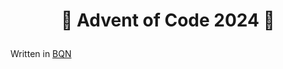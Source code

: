# <p align="center">🎄 Advent of Code 2024 🎄</p>

Written in [BQN](https://mlochbaum.github.io/BQN/)
